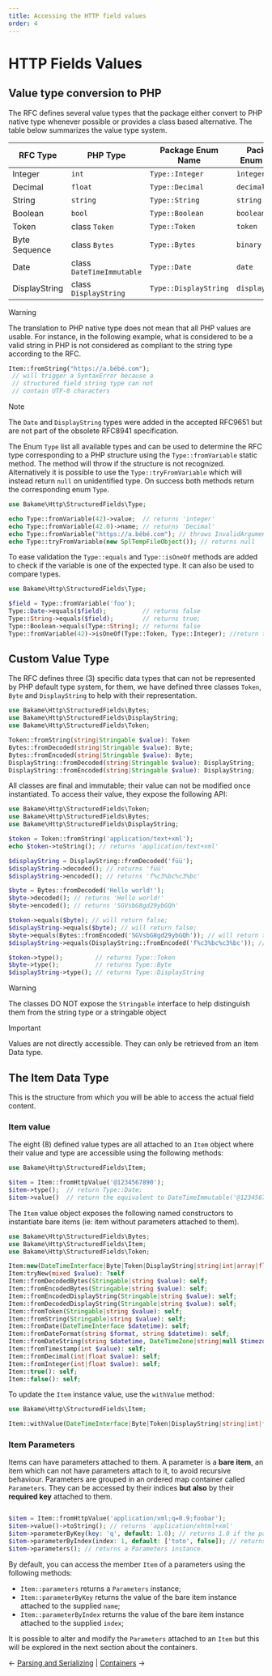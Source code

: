 ```yaml
---
title: Accessing the HTTP field values
order: 4
---
```


# HTTP Fields Values

## Value type conversion to PHP

The RFC defines several value types that the package either convert to PHP native type whenever possible
or provides a class based alternative. The table below summarizes the value type system.

| RFC Type      | PHP Type                  | Package Enum Name     | Package Enum Value | RFC min. version |
|---------------|---------------------------|-----------------------|--------------------|------------------|
| Integer       | `int`                     | `Type::Integer`       | `ìnteger`          | RFC8941          |
| Decimal       | `float`                   | `Type::Decimal`       | `decimal`          | RFC8941          |
| String        | `string`                  | `Type::String`        | `string`           | RFC8941          |
| Boolean       | `bool`                    | `Type::Boolean`       | `boolean`          | RFC8941          |
| Token         | class `Token`             | `Type::Token`         | `token`            | RFC8941          |
| Byte Sequence | class `Bytes`             | `Type::Bytes`         | `binary`           | RFC8941          |
| Date          | class `DateTimeImmutable` | `Type::Date`          | `date`             | RFC9651          |
| DisplayString | class `DisplayString`     | `Type::DisplayString` | `displaystring`    | RFC9651          |

> [!WARNING]
> The translation to PHP native type does not mean that all PHP values are usable. For instance, in the
> following example, what is considered to be a valid string in PHP is not considered as compliant
> to the string type according to the RFC.

```php
Item::fromString("https://a.bébé.com");
 // will trigger a SyntaxError because a
 // structured field string type can not
 // contain UTF-8 characters
```

> [!NOTE]
> The `Date` and `DisplayString` types were added in the accepted RFC9651 
> but are not part of the obsolete RFC8941 specification.

The Enum `Type` list all available types and can be used to determine the RFC type
corresponding to a PHP structure using the `Type::fromVariable` static method.
The method will throw if the structure is not recognized. Alternatively
it is possible to use the `Type::tryFromVariable` which will instead
return `null` on unidentified type. On success both methods
return the corresponding enum `Type`.

```php
use Bakame\Http\StructuredFields\Type;

echo Type::fromVariable(42)->value;  // returns 'integer'
echo Type::fromVariable(42.0)->name; // returns 'Decimal'
echo Type::fromVariable("https://a.bébé.com"); // throws InvalidArgument
echo Type::tryFromVariable(new SplTempFileObject()); // returns null
```

To ease validation the `Type::equals`  and `Type::isOneOf` methods are added to check if
the variable is one of the expected type. It can also be used to compare types.

```php
use Bakame\Http\StructuredFields\Type;

$field = Type::fromVariable('foo');
Type::Date->equals($field);          // returns false
Type::String->equals($field);        // returns true;
Type::Boolean->equals(Type::String); // returns false
Type::fromVariable(42)->isOneOf(Type::Token, Type::Integer); //return true
```

## Custom Value Type

The RFC defines three (3) specific data types that can not be represented by
PHP default type system, for them, we have defined three classes `Token`,
`Byte` and `DisplayString` to help with their representation.

```php
use Bakame\Http\StructuredFields\Bytes;
use Bakame\Http\StructuredFields\DisplayString;
use Bakame\Http\StructuredFields\Token;

Token::fromString(string|Stringable $value): Token
Bytes::fromDecoded(string|Stringable $value): Byte;
Bytes::fromEncoded(string|Stringable $value): Byte;
DisplayString::fromDecoded(string|Stringable $value): DisplayString;
DisplayString::fromEncoded(string|Stringable $value): DisplayString;
```

All classes are final and immutable; their value can not be modified once
instantiated. To access their value, they expose the following API:

```php
use Bakame\Http\StructuredFields\Token;
use Bakame\Http\StructuredFields\Bytes;
use Bakame\Http\StructuredFields\DisplayString;

$token = Token::fromString('application/text+xml');
echo $token->toString(); // returns 'application/text+xml'

$displayString = DisplayString::fromDecoded('füü');
$displayString->decoded(); // returns 'füü'
$displayString->encoded(); // returns 'f%c3%bc%c3%bc'

$byte = Bytes::fromDecoded('Hello world!');
$byte->decoded(); // returns 'Hello world!'
$byte->encoded(); // returns 'SGVsbG8gd29ybGQh'

$token->equals($byte); // will return false;
$displayString->equals($byte); // will return false;
$byte->equals(Bytes::fromEncoded('SGVsbG8gd29ybGQh')); // will return true
$displayString->equals(DisplayString::fromEncoded('f%c3%bc%c3%bc')); // will return true

$token->type();         // returns Type::Token
$byte->type();          // returns Type::Byte
$displayString->type(); // returns Type::DisplayString
```

> [!WARNING]
> The classes DO NOT expose the `Stringable` interface to help distinguish
> them from the string type or a stringable object

> [!IMPORTANT]
> Values are not directly accessible. They can only be retrieved from an Item
> Data type.

## The Item Data Type

This is the structure from which you will be able to access the actual field content.

### Item value

The eight (8) defined value types are all attached to an `Item` object where their value and
type are accessible using the following methods:

```php
use Bakame\Http\StructuredFields\Item;

$item = Item::fromHttpValue('@1234567890');
$item->type();  // return Type::Date;
$item->value()  // return the equivalent to DateTimeImmutable('@1234567890');
```

The `Item` value object exposes the following named constructors to instantiate
bare items (ie: item without parameters attached to them).

```php
use Bakame\Http\StructuredFields\Bytes;
use Bakame\Http\StructuredFields\Item;
use Bakame\Http\StructuredFields\Token;

Item:new(DateTimeInterface|Byte|Token|DisplayString|string|int|array|float|bool $value): self
Item:tryNew(mixed $value): ?self
Item::fromDecodedBytes(Stringable|string $value): self;
Item::fromEncodedBytes(Stringable|string $value): self;
Item::fromEncodedDisplayString(Stringable|string $value): self;
Item::fromDecodedDisplayString(Stringable|string $value): self;
Item::fromToken(Stringable|string $value): self;
Item::fromString(Stringable|string $value): self;
Item::fromDate(DateTimeInterface $datetime): self;
Item::fromDateFormat(string $format, string $datetime): self;
Item::fromDateString(string $datetime, DateTimeZone|string|null $timezone = null): self;
Item::fromTimestamp(int $value): self;
Item::fromDecimal(int|float $value): self;
Item::fromInteger(int|float $value): self;
Item::true(): self;
Item::false(): self;
```

To update the `Item` instance value, use the `withValue` method:

```php
use Bakame\Http\StructuredFields\Item;

Item::withValue(DateTimeInterface|Byte|Token|DisplayString|string|int|float|bool $value): self
```

### Item Parameters

Items can have parameters attached to them. A parameter is a **bare item**, an item which can not have parameters
attach to it, to avoid recursive behaviour. Parameters are grouped in an ordered map container called `Parameters`.
They can be accessed by their indices **but also** by their **required key** attached to them.

```php

$item = Item::fromHttpValue('application/xml;q=0.9;foobar');
$item->value()->toString(); // returns 'application/xhtml+xml'
$item->parameterByKey(key: 'q', default: 1.0); // returns 1.0 if the parameter is not defined
$item->parameterByIndex(index: 1, default: ['toto', false]); // returns ['foobar', true] because there's a parameter at index 1
$item->parameters(); // returns a Parameters instance.
```

By default, you can access the member `Item` of a parameters using the following methods:

- `Item::parameters` returns a `Parameters` instance;
- `Item::parameterByKey` returns the value of the bare item instance attached to the supplied `name`;
- `Item::parameterByIndex` returns the value of the bare item instance attached to the supplied `index`;

It is possible to alter and modify the `Parameters` attached to an `Item` but this will be explored in
the next section about the containers.

&larr; [Parsing and Serializing](parsing-serializing.md)  |  [Containers](containers.md) &rarr;
